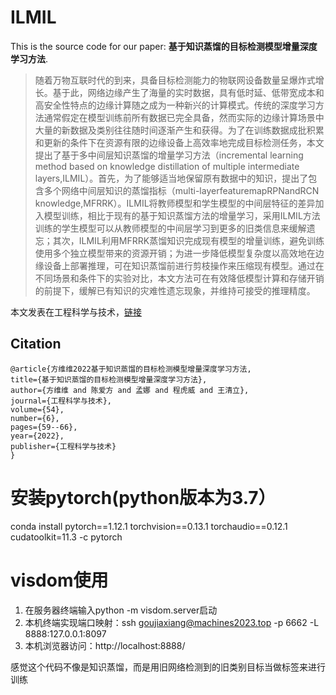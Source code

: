 # ILMIL

This is the source code for our paper: **基于知识蒸馏的目标检测模型增量深度学习方法**.

> 随着万物互联时代的到来，具备目标检测能力的物联网设备数量呈爆炸式增长。基于此，网络边缘产生了海量的实时数据，具有低时延、低带宽成本和高安全性特点的边缘计算随之成为一种新兴的计算模式。传统的深度学习方法通常假定在模型训练前所有数据已完全具备，然而实际的边缘计算场景中大量的新数据及类别往往随时间逐渐产生和获得。为了在训练数据成批积累和更新的条件下在资源有限的边缘设备上高效率地完成目标检测任务，本文提出了基于多中间层知识蒸馏的增量学习方法（incremental learning method based on knowledge distillation of multiple intermediate layers,ILMIL）。首先，为了能够适当地保留原有数据中的知识，提出了包含多个网络中间层知识的蒸馏指标（multi-layerfeaturemapRPNandRCN knowledge,MFRRK）。ILMIL将教师模型和学生模型的中间层特征的差异加入模型训练，相比于现有的基于知识蒸馏方法的增量学习，采用ILMIL方法训练的学生模型可以从教师模型的中间层学习到更多的旧类信息来缓解遗忘；其次，ILMIL利用MFRRK蒸馏知识完成现有模型的增量训练，避免训练使用多个独立模型带来的资源开销；为进一步降低模型复杂度以高效地在边缘设备上部署推理，可在知识蒸馏前进行剪枝操作来压缩现有模型。通过在不同场景和条件下的实验对比，本文方法可在有效降低模型计算和存储开销的前提下，缓解已有知识的灾难性遗忘现象，并维持可接受的推理精度。

本文发表在工程科学与技术，[链接](https://kns.cnki.net/kcms/detail/detail.aspx?doi=10.15961/j.jsuese.202100925)

## Citation

    @article{方维维2022基于知识蒸馏的目标检测模型增量深度学习方法,
    title={基于知识蒸馏的目标检测模型增量深度学习方法},
    author={方维维 and 陈爱方 and 孟娜 and 程虎威 and 王清立},
    journal={工程科学与技术},
    volume={54},
    number={6},
    pages={59--66},
    year={2022},
    publisher={工程科学与技术}
    }

# 安装pytorch(python版本为3.7）
conda install pytorch==1.12.1 torchvision==0.13.1 torchaudio==0.12.1 cudatoolkit=11.3 -c pytorch

# visdom使用
1. 在服务器终端输入python -m visdom.server启动
2. 本机终端实现端口映射：ssh goujiaxiang@machines2023.top -p 6662 -L 8888:127.0.0.1:8097
3. 本机浏览器访问：http://localhost:8888/

感觉这个代码不像是知识蒸馏，而是用旧网络检测到的旧类别目标当做标签来进行训练